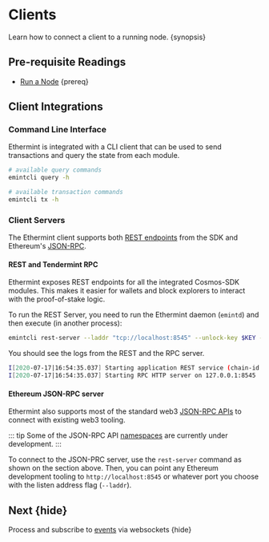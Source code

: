 <!--
order: 6
-->

# Clients

Learn how to connect a client to a running node. {synopsis}

## Pre-requisite Readings

- [Run a Node](./run_node.md) {prereq}

## Client Integrations

### Command Line Interface

Ethermint is integrated with a CLI client that can be used to send transactions and query the state from each module.

```bash
# available query commands
emintcli query -h

# available transaction commands
emintcli tx -h
```

### Client Servers

The Ethermint client supports both [REST endpoints](https://cosmos.network/rpc) from the SDK and Ethereum's [JSON-RPC](https://eth.wiki/json-rpc/API).

#### REST and Tendermint RPC

Ethermint exposes REST endpoints for all the integrated Cosmos-SDK modules. This makes it easier for wallets and block explorers to interact with the proof-of-stake logic.

To run the REST Server, you need to run the Ethermint daemon (`emintd`) and then execute (in another
process):

```bash
emintcli rest-server --laddr "tcp://localhost:8545" --unlock-key $KEY --chain-id $CHAINID --trace
```

You should see the logs from the REST and the RPC server.

```bash
I[2020-07-17|16:54:35.037] Starting application REST service (chain-id: "8")... module=rest-server
I[2020-07-17|16:54:35.037] Starting RPC HTTP server on 127.0.0.1:8545   module=rest-server
```

#### Ethereum JSON-RPC server

Ethermint also supports most of the standard web3 [JSON-RPC
APIs](https://eth.wiki/json-rpc/API) to connect with existing web3 tooling.

::: tip
Some of the JSON-RPC API [namespaces](https://geth.ethereum.org/docs/rpc/server) are currently under development.
:::

To connect to the JSON-PRC server, use the `rest-server` command as shown on the section above. Then, you can point any Ethereum development tooling to `http://localhost:8545` or whatever port you choose with the listen address flag (`--laddr`).

## Next {hide}

Process and subscribe to [events](./events.md) via websockets {hide}
